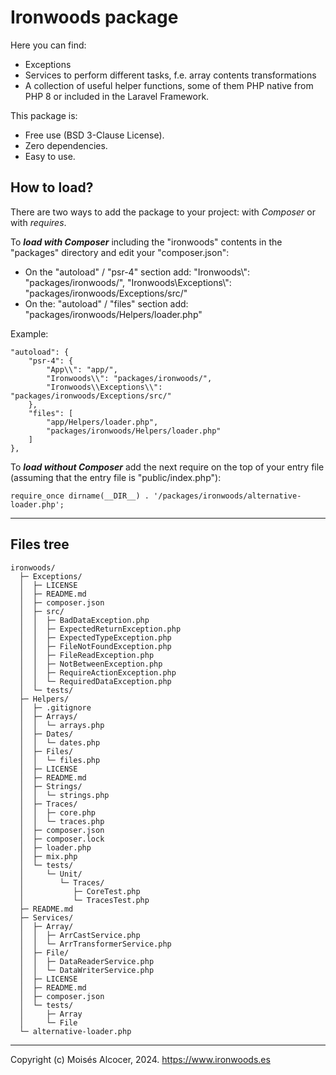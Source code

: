 # Ironwoods package

Here you can find:

 - Exceptions
 - Services to perform different tasks, f.e. array contents transformations
 - A collection of useful helper functions, some of them PHP native from PHP 8
or included in the Laravel Framework.

This package is:
 - Free use (BSD 3-Clause License).
 - Zero dependencies.
 - Easy to use.

## How to load?

There are two ways to add the package to your project:
with *Composer* or with *requires*.

To ***load with Composer*** including the "ironwoods" contents in the
"packages" directory and edit your "composer.json":

 - On the "autoload" / "psr-4" section add:
    "Ironwoods\\": "packages/ironwoods/",
    "Ironwoods\\Exceptions\\": "packages/ironwoods/Exceptions/src/"
 - On the: "autoload" / "files" section add:
    "packages/ironwoods/Helpers/loader.php"

Example:

    "autoload": {
        "psr-4": {
            "App\\": "app/",
            "Ironwoods\\": "packages/ironwoods/",
            "Ironwoods\\Exceptions\\": "packages/ironwoods/Exceptions/src/"
        },
        "files": [
            "app/Helpers/loader.php",
            "packages/ironwoods/Helpers/loader.php"
        ]
    },

To ***load without Composer*** add the next require on the top of your entry
file (assuming that the entry file is "public/index.php"):

    require_once dirname(__DIR__) . '/packages/ironwoods/alternative-loader.php';

***

## Files tree

    ironwoods/
      ├─ Exceptions/
      │  ├─ LICENSE
      │  ├─ README.md
      │  ├─ composer.json
      │  ├─ src/
      │  │  ├─ BadDataException.php
      │  │  ├─ ExpectedReturnException.php
      │  │  ├─ ExpectedTypeException.php
      │  │  ├─ FileNotFoundException.php
      │  │  ├─ FileReadException.php
      │  │  ├─ NotBetweenException.php
      │  │  ├─ RequireActionException.php
      │  │  └─ RequiredDataException.php
      │  └─ tests/
      ├─ Helpers/
      │  ├─ .gitignore
      │  ├─ Arrays/
      │  │  └─ arrays.php
      │  ├─ Dates/
      │  │  └─ dates.php
      │  ├─ Files/
      │  │  └─ files.php
      │  ├─ LICENSE
      │  ├─ README.md
      │  ├─ Strings/
      │  │  └─ strings.php
      │  ├─ Traces/
      │  │  ├─ core.php
      │  │  └─ traces.php
      │  ├─ composer.json
      │  ├─ composer.lock
      │  ├─ loader.php
      │  ├─ mix.php
      │  └─ tests/
      │     └─ Unit/
      │        └─ Traces/
      │           ├─ CoreTest.php
      │           └─ TracesTest.php
      ├─ README.md
      ├─ Services/
      │  ├─ Array/
      │  │  ├─ ArrCastService.php
      │  │  └─ ArrTransformerService.php
      │  ├─ File/
      │  │  ├─ DataReaderService.php
      │  │  └─ DataWriterService.php
      │  ├─ LICENSE
      │  ├─ README.md
      │  ├─ composer.json
      │  └─ tests/
      │     ├─ Array
      │     └─ File
      └─ alternative-loader.php

***

Copyright (c) Moisés Alcocer, 2024. https://www.ironwoods.es
